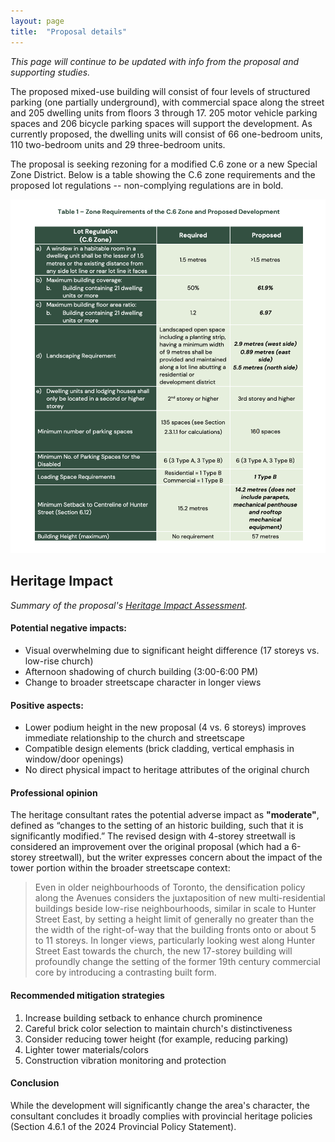 ```yaml
---
layout: page
title:  "Proposal details"
---
```

_This page will continue to be updated with info from the proposal and supporting studies._

The proposed mixed-use building will consist of four levels of structured parking (one partially underground), with commercial space along the street and 205 dwelling units from floors 3 through 17. 205 motor vehicle parking spaces and 206 bicycle parking spaces will support the development. As currently proposed, the dwelling units will consist of 66 one-bedroom units, 110 two-bedroom units and 29 three-bedroom units.

The proposal is seeking rezoning for a modified C.6 zone or a new Special Zone District. Below is a table showing the C.6 zone requirements and the proposed lot regulations -- non-complying regulations are in bold. 

<img src="/assets/img/zone_requirements.png" style="max-width:100%;height:auto;" alt="shadow impact study for the 17-storey building within the neighbourhood context">

## Heritage Impact 

_Summary of the proposal's [Heritage Impact Assessment](https://drive.google.com/file/d/1j21oF1ApHbnd-njUuSOxkBN1YZKd8DGt/view?usp=sharing)._


#### Potential negative impacts:

- Visual overwhelming due to significant height difference (17 storeys vs. low-rise church)
- Afternoon shadowing of church building (3:00-6:00 PM)
- Change to broader streetscape character in longer views

#### Positive aspects:

- Lower podium height in the new proposal (4 vs. 6 storeys) improves immediate relationship to the church and streetscape
- Compatible design elements (brick cladding, vertical emphasis in window/door openings)
- No direct physical impact to heritage attributes of the original church

#### Professional opinion

The heritage consultant rates the potential adverse impact as **"moderate"**, defined as “changes to the setting of an historic building, such that it is significantly modified.” The revised design with 4-storey streetwall is considered an improvement over the original proposal (which had a 6-storey streetwall), but the writer expresses concern about the impact of the tower portion within the broader streetscape context: 

> Even in older neighbourhoods of Toronto, the densification policy along the Avenues considers the juxtaposition of new multi-residential buildings beside low-rise neighbourhoods, similar in scale to Hunter Street East, by setting a height limit of generally no greater than the the width of the right-of-way that the building fronts onto or about 5 to 11 storeys. In longer views, particularly looking west along Hunter Street East towards the church, the new 17-storey building will profoundly change the setting of the former 19th century commercial core by introducing a contrasting built form.

#### Recommended mitigation strategies 

1. Increase building setback to enhance church prominence
2. Careful brick color selection to maintain church's distinctiveness
3. Consider reducing tower height (for example, reducing parking)
4. Lighter tower materials/colors
5. Construction vibration monitoring and protection

#### Conclusion 

While the development will significantly change the area's character, the consultant concludes it broadly complies with provincial heritage policies (Section 4.6.1 of the 2024 Provincial Policy Statement). 